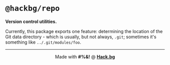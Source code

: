 # `@hackbg/repo`

**Version control utilities.**

Currently, this package exports one feature:
determining the location of the Git data directory -
which is usually, but not always, `.git`; sometimes
it's something like `../.git/modules/foo`.

<div align="center">

---

Made with **#%&!** @ [**Hack.bg**](https://foss.hack.bg)

</div>
